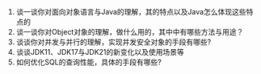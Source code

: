 1. 谈一谈你对面向对象语言与Java的理解，其的特点以及Java怎么体现这些特点的
2. 谈一谈你对Object对象的理解，做什么用的，其中中有哪些方法与用途？
3. 谈谈你对并发与并行的理解，实现并发安全对象的手段有哪些?
4. 谈谈JDK11、JDK17与JDK21的新变化以及使用场景等
5. 如何优化SQL的查询性能，具体的手段有哪些?